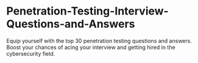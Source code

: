 # Penetration-Testing-Interview-Questions-and-Answers
Equip yourself with the top 30 penetration testing questions and answers. Boost your chances of acing your interview and getting hired in the cybersecurity field.
